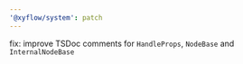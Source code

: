 ```yaml
---
'@xyflow/system': patch
---
```


fix: improve TSDoc comments for `HandleProps`, `NodeBase` and `InternalNodeBase`
